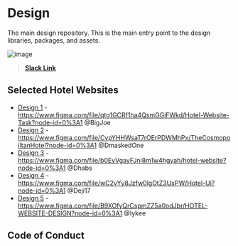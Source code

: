 # Design

The main design repository. This is the main entry point to the design libraries, packages, and assets.

![image](https://user-images.githubusercontent.com/17856665/83970742-38a11980-a8cf-11ea-959d-991b74bca486.png)

> [**Slack Link**](https://hngi7.slack.com/archives/C013K32KMRQ/p1591537539422700)

## Selected Hotel Websites

- [Design 1](https://github.com/hng-teamfury-org/design/tree/dev/samples/sample1) - https://www.figma.com/file/qtg1GCRf1ha4QsmGGiFWkd/Hotel-Website-Task?node-id=0%3A1 @BigJoe
- [Design 2](https://github.com/hng-teamfury-org/design/tree/dev/samples/sample2) - https://www.figma.com/file/CypYHHWsaT7rOErPDWMhPx/TheCosmopoiltanHotel?node-id=0%3A1 @DmaskedOne
- [Design 3](https://github.com/hng-teamfury-org/design/tree/dev/samples/sample4) - https://www.figma.com/file/b0EyVgayFJni8m1w4hgyah/hotel-website?node-id=0%3A1 @Dhabs
- [Design 4](https://github.com/hng-teamfury-org/design/tree/dev/samples/sample5) - https://www.figma.com/file/wC2vYy8Jzfw0lgOtZ3UxPW/Hotel-Ui?node-id=0%3A1 @Deji17
- [Design 5](https://github.com/hng-teamfury-org/design/tree/dev/samples/sample6) - https://www.figma.com/file/B9XOfyQrCspmZZ5a0odJbr/HOTEL-WEBSITE-DESIGN?node-id=0%3A1 @Iykee

## Code of Conduct
